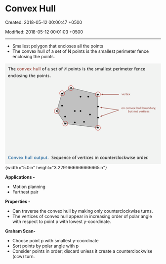 # Convex Hull

Created: 2018-05-12 00:00:47 +0500

Modified: 2018-05-12 00:01:03 +0500

---
-   Smallest polygon that encloses all the points
-   The convex hull of a set of N points is the smallest perimeter fence enclosing the points.



![The convex hull of a set of N points is the smallest perimeter fence enclosing the points. on convex hull boundary, but not vertices Convex hull output. Sequence of vertices in counterclockwise order. ](media/Convex-Hull-image1.png){width="5.0in" height="3.2291666666666665in"}



**Applications -**
-   Motion planning
-   Farthest pair



**Properties -**
-   Can traverse the convex hull by making only counterclockwise turns.
-   The vertices of convex hull appear in increasing order of polar angle with respect to point p with lowest y-coordinate.



**Graham Scan-**
-   Choose point p with smallest y-coordinate
-   Sort points by polar angle with p
-   Consider points in order; discard unless it create a counterclockwise (ccw) turn.

